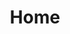 ---
title: Home
description: Montreal metro iPhone app. Now available on the App Store.
layout: home
lang: en
permalink: /
root: true
---